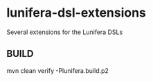 lunifera-dsl-extensions
============

Several extensions for the Lunifera DSLs


## BUILD
 mvn clean verify -Plunifera.build.p2


